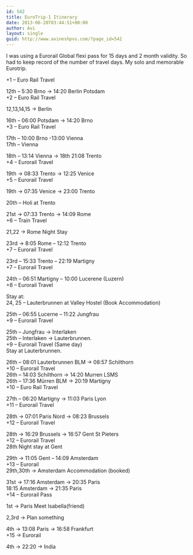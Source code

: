```yaml
---
id: 542
title: EuroTrip-1 Itinerary
date: 2013-06-28T03:44:51+00:00
author: Avi
layout: single
guid: http://www.avineshpvs.com/?page_id=542
---
```

I was using a Eurorail Global flexi pass for 15 days and 2 month validity. So had to keep record of the number of travel days. My solo and memorable Eurotrip.

+1 &#8211; Euro Rail Travel

12th &#8211; 5:30 Brno -> 14:20 Berlin Potsdam  
+2 &#8211; Euro Rail Travel

12,13,14,15 -> Berlin

16th &#8211; 06:00 Potsdam -> 14:20 Brno  
+3 &#8211; Euro Rail Travel

17th &#8211; 10:00 Brno -13:00 Vienna  
17th &#8211; Vienna 

18th &#8211; 13:14 Vienna -> 18th 21:08 Trento  
+4 &#8211; Eurorail Travel

19th -> 08:33 Trento -> 12:25 Venice  
+5 &#8211; Eurorail Travel 

19th -> 07:35 Venice -> 23:00 Trento

20th &#8211; Holi at Trento

21st -> 07:33 Trento -> 14:09 Rome  
+6 &#8211; Train Travel

21,22 -> Rome Night Stay 

23rd -> 8:05 Rome &#8211; 12:12 Trento  
+7 &#8211; Eurorail Travel

23rd &#8211; 15:33 Trento &#8211; 22:19 Martigny  
+7 &#8211; Eurorail Travel

24th &#8211; 06:51 Martigny &#8211; 10:00 Lucerene (Luzern)  
+8 &#8211; Eurorail Travel

Stay at:  
24, 25 &#8211; Lauterbrunnen at Valley Hostel (Book Accommodation)

25th &#8211; 06:55 Lucerne &#8211; 11:22 Jungfrau  
+9 &#8211; Eurorail Travel

25th &#8211; Jungfrau -> Interlaken  
25th &#8211; Interlaken -> Lauterbrunnen.  
+9 &#8211; Eurorail Travel (Same day)  
Stay at Lauterbrunnen.

26th &#8211; 08:01 Lauterbrunnen BLM -> 08:57 Schilthorn  
+10 &#8211; Eurorail Travel  
26th &#8211; 14:03 Schilthorn -> 14:20 Murren LSMS  
26th &#8211; 17:36 Mürren BLM -> 20:19 Martigny  
+10 &#8211; Euro Rail Travel

27th &#8211; 06:20 Martigny -> 11:03 Paris Lyon  
+11 &#8211; Eurorail Travel

28th -> 07:01 Paris Nord -> 08:23 Brussels  
+12 &#8211; Eurorail Travel 

28th -> 16:29 Brussels -> 16:57 Gent St Pieters  
+12 &#8211; Eurorail Travel  
28th Night stay at Gent

29th -> 11:05 Gent &#8211; 14:09 Amsterdam  
+13 &#8211; Eurorail  
29th,30th -> Amsterdam Accommodation (booked)

31st -> 17:16 Amsterdam -> 20:35 Paris  
18:15 Amsterdam -> 21:35 Paris  
+14 &#8211; Eurorail Pass

1st -> Paris Meet Isabella(friend)

2,3rd -> Plan something 

4th -> 13:08 Paris -> 16:58 Frankfurt  
+15 -> Eurorail

4th -> 22:20 -> India